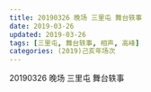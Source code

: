 ```yaml
---
title: 20190326 晚场 三里屯 舞台轶事
date: 2019-03-26
updated: 2019-03-26
tags: [三里屯, 舞台轶事, 相声, 高峰]
categories: (2019)己亥年场次
---
```

20190326 晚场 三里屯 舞台轶事